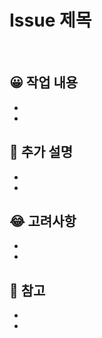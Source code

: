 # Issue 제목  
</br>

## 😀 작업 내용
-   
-   

## 🤔 추가 설명
-   
-   

## 😂 고려사항
-   
-   

## 🙉 참고
-   
-   
